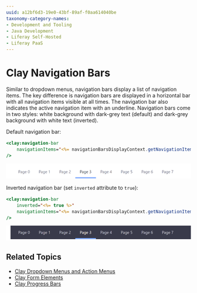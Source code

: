 ```yaml
---
uuid: a12bf6d3-19e0-43bf-89af-f0aa614040be
taxonomy-category-names:
- Development and Tooling
- Java Development
- Liferay Self-Hosted
- Liferay PaaS
---
```

# Clay Navigation Bars

Similar to dropdown menus, navigation bars display a list of navigation items. The key difference is navigation bars are displayed in a horizontal bar with all navigation items visible at all times. The navigation bar also indicates the  active navigation item with an underline. Navigation bars come in two styles: white background with dark-grey text (default) and dark-grey background with white text (inverted).

Default navigation bar:

```jsp
<clay:navigation-bar 
    navigationItems="<%= navigationBarsDisplayContext.getNavigationItems() %>" 
/>
```

![You can include navigation bars in your apps.](./clay-navigation-bars/images/01.png)

Inverted navigation bar (set `inverted` attribute to `true`):

```jsp
<clay:navigation-bar 
    inverted="<%= true %>" 
    navigationItems="<%= navigationBarsDisplayContext.getNavigationItems() %>" 
/>
```

![Navigation bars can be inverted if you prefer.](./clay-navigation-bars/images/02.png)

## Related Topics

* [Clay Dropdown Menus and Action Menus](./clay-dropdown-and-action-menus.md)
* [Clay Form Elements](./clay-form-elements.md)
* [Clay Progress Bars](./clay-progress-bars.md)
